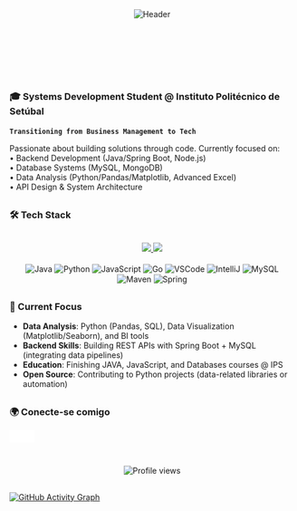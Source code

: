 <div align="center" style="position: relative; height: 120px; overflow: hidden;">
  <!-- Onda com gradiente de cores que lembra o Java -->
  <img src="https://capsule-render.vercel.app/api?type=waving&color=0:007396,100:FF2D20&height=120&section=header&animation=fadeIn" alt="Header" width="100%"/>
</div>


### 🎓 Systems Development Student @ Instituto Politécnico de Setúbal  
**`Transitioning from Business Management to Tech`**  

Passionate about building solutions through code. Currently focused on:  
  • Backend Development (Java/Spring Boot, Node.js)  
  • Database Systems (MySQL, MongoDB)  
  • Data Analysis (Python/Pandas/Matplotlib, Advanced Excel)  
  • API Design & System Architecture 





</div>

[1.1]: https://img.shields.io/badge/LinkedIn-0077B5?logo=linkedin
[1]: https://www.linkedin.com/in/eversonrubira
[2.1]: https://img.shields.io/badge/Gmail-D14836?logo=gmail
[2]: mailto:eversonrubira@gmail.com
[3.1]: https://img.shields.io/badge/Discord-7289DA?logo=discord
[3]: https://discordapp.com/users/768512954731462700
##


### 🛠 Tech Stack

<div align="center"><br>

<div align="center">
  <a href="https://github.com/EversonRubira">
    <img height="170em" src="https://github-readme-stats.vercel.app/api?username=EversonRubira&show_icons=true&theme=tokyonight&include_all_commits=true&count_private=true"/>
    <img height="170em" src="https://github-readme-stats.vercel.app/api/top-langs/?username=EversonRubira&layout=compact&langs_count=7&theme=tokyonight"/>
  </a>
<br><br>

</div>


  <img align="center" alt="Java" height="30" width="40" src="https://cdn.jsdelivr.net/gh/devicons/devicon/icons/java/java-original.svg" />
  <img align="center" alt="Python" height="30" width="40" src="https://cdn.jsdelivr.net/gh/devicons/devicon/icons/python/python-original.svg" />
  <img align="center" alt="JavaScript" height="30" width="40" src="https://cdn.jsdelivr.net/gh/devicons/devicon/icons/javascript/javascript-original.svg" />
  <img align="center" alt="Go" height="30" width="40" src="https://cdn.jsdelivr.net/gh/devicons/devicon/icons/go/go-original.svg" />
  <img align="center" alt="VSCode" height="30" width="40" src="https://cdn.jsdelivr.net/gh/devicons/devicon/icons/vscode/vscode-original.svg" />
  <img align="center" alt="IntelliJ" height="30" width="40" src="https://cdn.jsdelivr.net/gh/devicons/devicon/icons/intellij/intellij-original.svg" />
  <img align="center" alt="MySQL" height="30" width="40" src="https://cdn.jsdelivr.net/gh/devicons/devicon/icons/mysql/mysql-original.svg" />
  <img align="center" alt="Maven" height="30" width="40" src="https://cdn.jsdelivr.net/gh/devicons/devicon/icons/maven/maven-original.svg" />
  <img align="center" alt="Spring" height="30" width="40" src="https://cdn.jsdelivr.net/gh/devicons/devicon/icons/spring/spring-original-wordmark.svg" />

</div>


##



### 🌱 Current Focus  
- **Data Analysis**: Python (Pandas, SQL), Data Visualization (Matplotlib/Seaborn), and BI tools  
- **Backend Skills**: Building REST APIs with Spring Boot + MySQL (integrating data pipelines)  
- **Education**: Finishing JAVA, JavaScript, and Databases courses @ IPS  
- **Open Source**: Contributing to Python projects (data-related libraries or automation)
##

### 🌍 Conecte-se comigo

<a href="https://www.instagram.com/eversonrubira" target="_blank"><img align="left" alt="Instagram" width="22px" src="https://raw.githubusercontent.com/Aakarsh-B/trying-repos/master/insta.svg" /></a>
<a href="https://www.linkedin.com/in/eversonrubira" target="_blank"><img align="left" alt="LinkedIn" width="22px" src="https://raw.githubusercontent.com/Aakarsh-B/trying-repos/master/linkedin.svg" /></a>

<br/>

##
  <br> 

<div align="center">
  <img src="https://komarev.com/ghpvc/?username=EversonRubira&color=blueviolet&label=Profile+Views&style=flat" alt="Profile views"/>  
</div>

##


[![GitHub Activity Graph](https://github-readme-activity-graph.vercel.app/graph?username=EversonRubira&theme=github-compact&hide_border=true&area=true)](https://github.com/ashutosh00710/github-readme-activity-graph)
